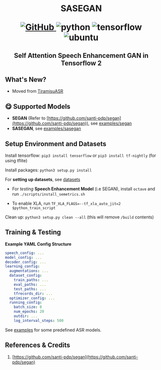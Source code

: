 <h1 align="center">
<p>SASEGAN</p>
<p align="center">
<a href="https://github.com/usimarit/selfattention-segan/blob/master/LICENSE">
  <img alt="GitHub" src="https://img.shields.io/github/license/usimarit/selfattention-segan?style=for-the-badge&logo=apache">
</a>
<img alt="python" src="https://img.shields.io/badge/python-%3E%3D3.6-blue?style=for-the-badge&logo=python">
<img alt="tensorflow" src="https://img.shields.io/badge/tensorflow-%3E%3D2.3.0-orange?style=for-the-badge&logo=tensorflow">
<img alt="ubuntu" src="https://img.shields.io/badge/ubuntu-%3E%3D18.04-blueviolet?style=for-the-badge&logo=ubuntu">
</p>
</h1>
<h2 align="center">
<p>Self Attention Speech Enhancement GAN in Tensorflow 2</p>
</h2>

## What's New?

- Moved from [TiramisuASR](https://github.com/usimarit/TiramisuASR)

## :yum: Supported Models

- **SEGAN** (Refer to [https://github.com/santi-pdp/segan](https://github.com/santi-pdp/segan)), see [examples/segan](./examples/segan)
- **SASEGAN**, see [examples/sasegan](./examples/sasegan)

## Setup Environment and Datasets

Install tensorflow: `pip3 install tensorflow` or `pip3 install tf-nightly` (for using tflite)

Install packages: `python3 setup.py install`

For **setting up datasets**, see [datasets](sasegan/datasets/README.md)

- For _testing_ **Speech Enhancement Model** (i.e SEGAN), install `octave` and run `./scripts/install_semetrics.sh`

- To enable XLA, run `TF_XLA_FLAGS=--tf_xla_auto_jit=2 $python_train_script`

Clean up: `python3 setup.py clean --all` (this will remove `/build` contents)

## Training & Testing

**Example YAML Config Structure**

```yaml
speech_config: ...
model_config: ...
decoder_config: ...
learning_config:
  augmentations: ...
  dataset_config:
    train_paths: ...
    eval_paths: ...
    test_paths: ...
    tfrecords_dir: ...
  optimizer_config: ...
  running_config:
    batch_size: 8
    num_epochs: 20
    outdir: ...
    log_interval_steps: 500
```

See [examples](./examples/) for some predefined ASR models.

## References & Credits

1. [https://github.com/santi-pdp/segan](https://github.com/santi-pdp/segan)
